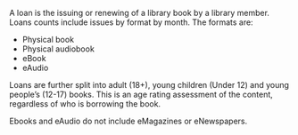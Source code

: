 A loan is the issuing or renewing of a library book by a library member. Loans counts include issues by format by month. The formats are:

- Physical book
- Physical audiobook
- eBook
- eAudio

Loans are further split into adult (18+), young children (Under 12) and young people’s (12-17) books. This is an age rating assessment of the content, regardless of who is borrowing the book.

Ebooks and eAudio do not include eMagazines or eNewspapers.
